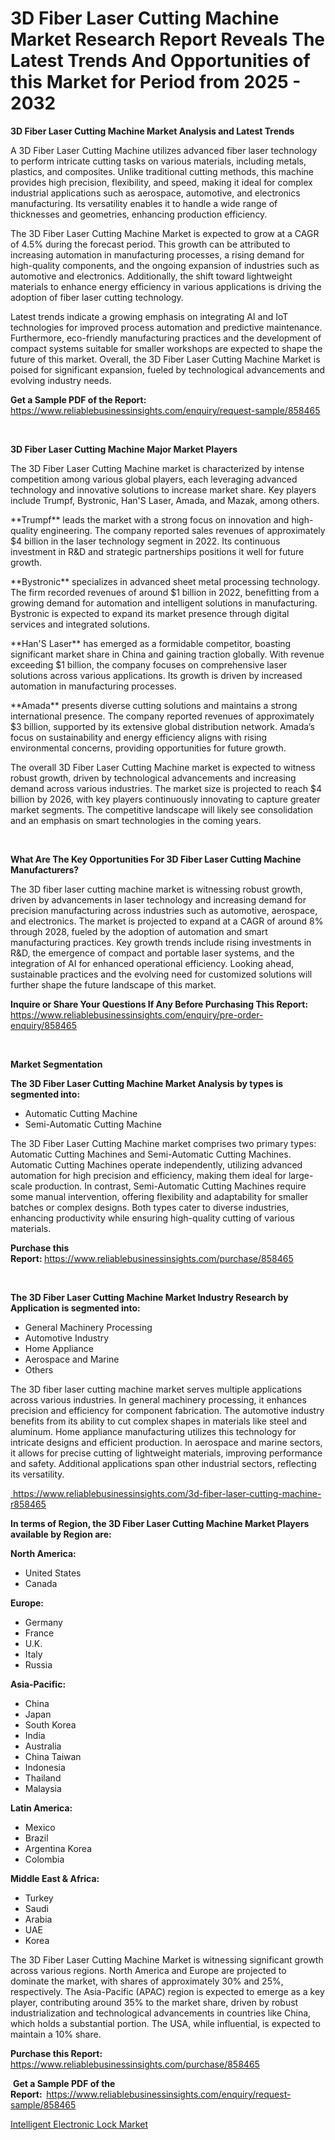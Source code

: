 <p><h1>3D Fiber Laser Cutting Machine Market Research Report Reveals The Latest Trends And Opportunities of this Market for Period from 2025 - 2032</h1></p><p><strong>3D Fiber Laser Cutting Machine Market Analysis and Latest Trends</strong></p>
<p><p>A 3D Fiber Laser Cutting Machine utilizes advanced fiber laser technology to perform intricate cutting tasks on various materials, including metals, plastics, and composites. Unlike traditional cutting methods, this machine provides high precision, flexibility, and speed, making it ideal for complex industrial applications such as aerospace, automotive, and electronics manufacturing. Its versatility enables it to handle a wide range of thicknesses and geometries, enhancing production efficiency.</p><p>The 3D Fiber Laser Cutting Machine Market is expected to grow at a CAGR of 4.5% during the forecast period. This growth can be attributed to increasing automation in manufacturing processes, a rising demand for high-quality components, and the ongoing expansion of industries such as automotive and electronics. Additionally, the shift toward lightweight materials to enhance energy efficiency in various applications is driving the adoption of fiber laser cutting technology. </p><p>Latest trends indicate a growing emphasis on integrating AI and IoT technologies for improved process automation and predictive maintenance. Furthermore, eco-friendly manufacturing practices and the development of compact systems suitable for smaller workshops are expected to shape the future of this market. Overall, the 3D Fiber Laser Cutting Machine Market is poised for significant expansion, fueled by technological advancements and evolving industry needs.</p></p>
<p><strong>Get a Sample PDF of the Report:&nbsp;</strong> <a href="https://www.reliablebusinessinsights.com/enquiry/request-sample/858465?utm_campaign=2209&utm_medium=2&utm_source=Github&utm_content=ia&utm_term=17022025&utm_id=3d-fiber-laser-cutting-machine">https://www.reliablebusinessinsights.com/enquiry/request-sample/858465</a></p>
<p>&nbsp;</p>
<p><strong>3D Fiber Laser Cutting Machine Major Market Players</strong></p>
<p><p>The 3D Fiber Laser Cutting Machine market is characterized by intense competition among various global players, each leveraging advanced technology and innovative solutions to increase market share. Key players include Trumpf, Bystronic, Han'S Laser, Amada, and Mazak, among others.</p><p>**Trumpf** leads the market with a strong focus on innovation and high-quality engineering. The company reported sales revenues of approximately $4 billion in the laser technology segment in 2022. Its continuous investment in R&D and strategic partnerships positions it well for future growth.</p><p>**Bystronic** specializes in advanced sheet metal processing technology. The firm recorded revenues of around $1 billion in 2022, benefitting from a growing demand for automation and intelligent solutions in manufacturing. Bystronic is expected to expand its market presence through digital services and integrated solutions.</p><p>**Han'S Laser** has emerged as a formidable competitor, boasting significant market share in China and gaining traction globally. With revenue exceeding $1 billion, the company focuses on comprehensive laser solutions across various applications. Its growth is driven by increased automation in manufacturing processes.</p><p>**Amada** presents diverse cutting solutions and maintains a strong international presence. The company reported revenues of approximately $3 billion, supported by its extensive global distribution network. Amada’s focus on sustainability and energy efficiency aligns with rising environmental concerns, providing opportunities for future growth.</p><p>The overall 3D Fiber Laser Cutting Machine market is expected to witness robust growth, driven by technological advancements and increasing demand across various industries. The market size is projected to reach $4 billion by 2026, with key players continuously innovating to capture greater market segments. The competitive landscape will likely see consolidation and an emphasis on smart technologies in the coming years.</p></p>
<p>&nbsp;</p>
<p><strong>What Are The Key Opportunities For 3D Fiber Laser Cutting Machine Manufacturers?</strong></p>
<p><p>The 3D fiber laser cutting machine market is witnessing robust growth, driven by advancements in laser technology and increasing demand for precision manufacturing across industries such as automotive, aerospace, and electronics. The market is projected to expand at a CAGR of around 8% through 2028, fueled by the adoption of automation and smart manufacturing practices. Key growth trends include rising investments in R&D, the emergence of compact and portable laser systems, and the integration of AI for enhanced operational efficiency. Looking ahead, sustainable practices and the evolving need for customized solutions will further shape the future landscape of this market.</p></p>
<p><strong>Inquire or Share Your Questions If Any Before Purchasing This Report:</strong> <a href="https://www.reliablebusinessinsights.com/enquiry/pre-order-enquiry/858465?utm_campaign=2209&utm_medium=2&utm_source=Github&utm_content=ia&utm_term=17022025&utm_id=3d-fiber-laser-cutting-machine">https://www.reliablebusinessinsights.com/enquiry/pre-order-enquiry/858465</a></p>
<p>&nbsp;</p>
<p><strong>Market Segmentation</strong></p>
<p><strong>The 3D Fiber Laser Cutting Machine Market Analysis by types is segmented into:</strong></p>
<p><ul><li>Automatic Cutting Machine</li><li>Semi-Automatic Cutting Machine</li></ul></p>
<p><p>The 3D Fiber Laser Cutting Machine market comprises two primary types: Automatic Cutting Machines and Semi-Automatic Cutting Machines. Automatic Cutting Machines operate independently, utilizing advanced automation for high precision and efficiency, making them ideal for large-scale production. In contrast, Semi-Automatic Cutting Machines require some manual intervention, offering flexibility and adaptability for smaller batches or complex designs. Both types cater to diverse industries, enhancing productivity while ensuring high-quality cutting of various materials.</p></p>
<p><strong>Purchase this Report:&nbsp;</strong><a href="https://www.reliablebusinessinsights.com/purchase/858465?utm_campaign=2209&utm_medium=2&utm_source=Github&utm_content=ia&utm_term=17022025&utm_id=3d-fiber-laser-cutting-machine">https://www.reliablebusinessinsights.com/purchase/858465</a></p>
<p>&nbsp;</p>
<p><strong>The 3D Fiber Laser Cutting Machine Market Industry Research by Application is segmented into:</strong></p>
<p><ul><li>General Machinery Processing</li><li>Automotive Industry</li><li>Home Appliance</li><li>Aerospace and Marine</li><li>Others</li></ul></p>
<p><p>The 3D fiber laser cutting machine market serves multiple applications across various industries. In general machinery processing, it enhances precision and efficiency for component fabrication. The automotive industry benefits from its ability to cut complex shapes in materials like steel and aluminum. Home appliance manufacturing utilizes this technology for intricate designs and efficient production. In aerospace and marine sectors, it allows for precise cutting of lightweight materials, improving performance and safety. Additional applications span other industrial sectors, reflecting its versatility.</p></p>
<p><a href="https://www.reliablebusinessinsights.com/3d-fiber-laser-cutting-machine-r858465?utm_campaign=2209&utm_medium=2&utm_source=Github&utm_content=ia&utm_term=17022025&utm_id=3d-fiber-laser-cutting-machine">&nbsp;https://www.reliablebusinessinsights.com/3d-fiber-laser-cutting-machine-r858465</a></p>
<p><strong>In terms of Region, the 3D Fiber Laser Cutting Machine Market Players available by Region are:</strong></p>
<p>
    <p> <strong> North America: </strong>
        <ul>
            <li>United States</li>
            <li>Canada</li>
        </ul>
        </p> 
    <p> <strong> Europe: </strong>
        <ul>
            <li>Germany</li>
            <li>France</li>
            <li>U.K.</li>
            <li>Italy</li>
            <li>Russia</li>
        </ul>
        </p> 
    <p> <strong> Asia-Pacific: </strong>
        <ul>
            <li>China</li>
            <li>Japan</li>
            <li>South Korea</li>
            <li>India</li>
            <li>Australia</li>
            <li>China Taiwan</li>
            <li>Indonesia</li>
            <li>Thailand</li>
            <li>Malaysia</li>
        </ul>
        </p> 
    <p> <strong> Latin America: </strong>
        <ul>
            <li>Mexico</li>
            <li>Brazil</li>
            <li>Argentina Korea</li>
            <li>Colombia</li>
        </ul>
        </p> 
    <p> <strong> Middle East & Africa: </strong>
        <ul>
            <li>Turkey</li>
            <li>Saudi</li>
            <li>Arabia</li>
            <li>UAE</li>
            <li>Korea</li>
        </ul>
    </p>
    </p>
<p><p>The 3D Fiber Laser Cutting Machine Market is witnessing significant growth across various regions. North America and Europe are projected to dominate the market, with shares of approximately 30% and 25%, respectively. The Asia-Pacific (APAC) region is expected to emerge as a key player, contributing around 35% to the market share, driven by robust industrialization and technological advancements in countries like China, which holds a substantial portion. The USA, while influential, is expected to maintain a 10% share.</p></p>
<p><strong>Purchase this Report: </strong><a href="https://www.reliablebusinessinsights.com/purchase/858465?utm_campaign=2209&utm_medium=2&utm_source=Github&utm_content=ia&utm_term=17022025&utm_id=3d-fiber-laser-cutting-machine">https://www.reliablebusinessinsights.com/purchase/858465</a></p>
<p>&nbsp;<strong>Get a Sample PDF of the Report:&nbsp;&nbsp;</strong><a href="https://www.reliablebusinessinsights.com/enquiry/request-sample/858465?utm_campaign=2209&utm_medium=2&utm_source=Github&utm_content=ia&utm_term=17022025&utm_id=3d-fiber-laser-cutting-machine">https://www.reliablebusinessinsights.com/enquiry/request-sample/858465</a></p>
<p><strong></strong></p>
<p><p><a href="https://github.com/kbollin866/Market-Research-Report-List-1/blob/main/intelligent-electronic-lock-market.md?utm_campaign=2209&utm_medium=2&utm_source=Github&utm_content=ia&utm_term=17022025&utm_id=3d-fiber-laser-cutting-machine">Intelligent Electronic Lock Market</a></p></p>